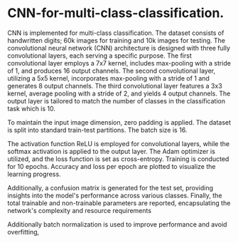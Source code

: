 # CNN-for-multi-class-classification.
CNN is implemented for multi-class classification. The dataset consists of handwritten digits; 60k images for training and 10k images for testing.
The convolutional neural network (CNN) architecture is designed with three fully convolutional layers, each serving a specific purpose. The first convolutional layer employs a 7x7 kernel, includes max-pooling with a stride of 1, and produces 16 output channels. The second convolutional layer, utilizing a 5x5 kernel, incorporates max-pooling with a stride of 1 and generates 8 output channels. The third convolutional layer features a 3x3 kernel, average pooling with a stride of 2, and yields 4 output channels. The output layer is tailored to match the number of classes in the classification task which is 10.

To maintain the input image dimension, zero padding is applied. The dataset is split into standard train-test partitions. The batch size is 16.

The activation function ReLU is employed for convolutional layers, while the softmax activation is applied to the output layer. The Adam optimizer is utilized, and the loss function is set as cross-entropy. Training is conducted for 10 epochs. Accuracy and loss per epoch are plotted to visualize the learning progress.

Additionally, a confusion matrix is generated for the test set, providing insights into the model's performance across various classes. Finally, the total trainable and non-trainable parameters are reported, encapsulating the network's complexity and resource requirements

Additionally batch normalization is used to improve performance and avoid overfitting,
